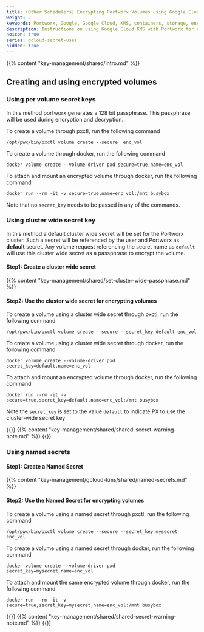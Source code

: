 ```yaml
---
title: (Other Schedulers) Encrypting Portworx Volumes using Google Cloud KMS
weight: 2
keywords: Portworx, Google, Google Cloud, KMS, containers, storage, encryption
description: Instructions on using Google Cloud KMS with Portworx for encrypting Portworx Volumes
noicon: true
series: gcloud-secret-uses
hidden: true
---
```


{{% content "key-management/shared/intro.md" %}}

## Creating and using encrypted volumes

### Using per volume secret keys

In this method portworx generates a 128 bit passphrase. This passphrase will be used during encryption and decryption.

To create a volume through pxctl, run the following command

```
/opt/pwx/bin/pxctl volume create --secure  enc_vol
```

To create a volume through docker, run the following command

```
docker volume create --volume-driver pxd secure=true,name=enc_vol
```

To attach and mount an encrypted volume through docker, run the following command

```
docker run --rm -it -v secure=true,name=enc_vol:/mnt busybox
```

Note that no `secret_key` needs to be passed in any of the commands.

### Using cluster wide secret key

In this method a default cluster wide secret will be set for the Portworx cluster. Such a secret will be referenced by the user and Portworx as **default** secret. Any volume request referencing the
secret name as `default` will use this cluster wide secret as a passphrase to encrypt the volume.

#### Step1: Create a cluster wide secret

{{% content "key-management/shared/set-cluster-wide-passphrase.md" %}}

#### Step2: Use the cluster wide secret for encrypting volumes

To create a volume using a cluster wide secret through pxctl, run the following command

```
/opt/pwx/bin/pxctl volume create --secure --secret_key default enc_vol
```

To create a volume using a cluster wide secret through docker, run the following command

```
docker volume create --volume-driver pxd secret_key=default,name=enc_vol

```

To attach and mount an encrypted volume through docker, run the following command

```
docker run --rm -it -v secure=true,secret_key=default,name=enc_vol:/mnt busybox
```

Note the `secret_key` is set to the value `default` to indicate PX to use the cluster-wide secret key

{{<info>}}
{{% content  "key-management/shared/shared-secret-warning-note.md" %}}
{{</info>}}

### Using named secrets

#### Step1: Create a Named Secret

{{% content "key-management/gcloud-kms/shared/named-secrets.md" %}}

#### Step2: Use the Named Secret for encrypting volumes

To create a volume using a named secret through pxctl, run the following command

```text
/opt/pwx/bin/pxctl volume create --secure --secret_key mysecret enc_vol

```

To create a volume using a named secret through docker, run the following command

```text
docker volume create --volume-driver pxd secret_key=mysecret,name=enc_vol

```

To attach and mount the same encrypted volume through docker, run the following command

```
docker run --rm -it -v secure=true,secret_key=mysecret,name=enc_vol:/mnt busybox
```

{{<info>}}
{{% content  "key-management/shared/shared-secret-warning-note.md" %}}
{{</info>}}
